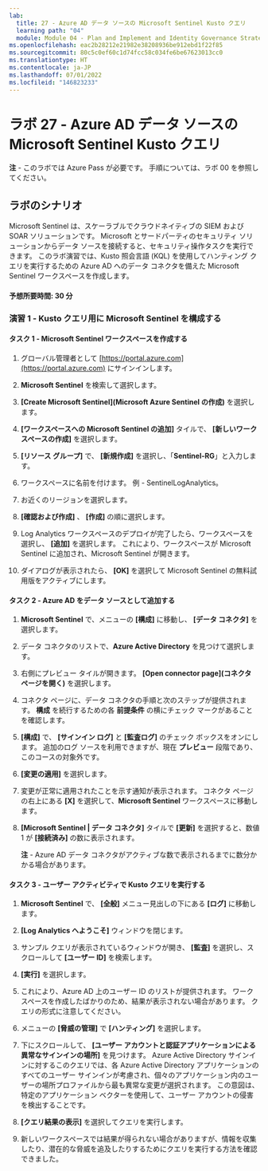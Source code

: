 ```yaml
---
lab:
  title: 27 - Azure AD データ ソースの Microsoft Sentinel Kusto クエリ
  learning path: "04"
  module: Module 04 - Plan and Implement and Identity Governance Strategy
ms.openlocfilehash: eac2b28212e21982e38208936be912ebd1f22f85
ms.sourcegitcommit: 80c5c0ef60c1d74fcc58c034fe6be67623013cc0
ms.translationtype: HT
ms.contentlocale: ja-JP
ms.lasthandoff: 07/01/2022
ms.locfileid: "146823233"
---
```

# <a name="lab-27---microsoft-sentinel-kusto-queries-for-azure-ad-data-sources"></a>ラボ 27 - Azure AD データ ソースの Microsoft Sentinel Kusto クエリ

**注** - このラボでは Azure Pass が必要です。 手順については、ラボ 00 を参照してください。

## <a name="lab-scenario"></a>ラボのシナリオ

Microsoft Sentinel は、スケーラブルでクラウドネイティブの SIEM および SOAR ソリューションです。  Microsoft とサードパーティのセキュリティ ソリューションからデータ ソースを接続すると、セキュリティ操作タスクを実行できます。  このラボ演習では、Kusto 照会言語 (KQL) を使用してハンティング クエリを実行するための Azure AD へのデータ コネクタを備えた Microsoft Sentinel ワークスペースを作成します。 

#### <a name="estimated-time-30-minutes"></a>予想所要時間: 30 分

### <a name="exercise-1---configure-microsoft-sentinel-for-kusto-queries"></a>演習 1 - Kusto クエリ用に Microsoft Sentinel を構成する

#### <a name="task-1---create-a-microsoft-sentinel-workspace"></a>タスク 1 - Microsoft Sentinel ワークスペースを作成する

1. グローバル管理者として [https://portal.azure.com](https://portal.azure.com) にサインインします。

1. **Microsoft Sentinel** を検索して選択します。 

1. **[Create Microsoft Sentinel](Microsoft Azure Sentinel の作成)** を選択します。

1. **[ワークスペースへの Microsoft Sentinel の追加]** タイルで、 **[新しいワークスペースの作成]** を選択します。

1. **[リソース グループ]** で、 **[新規作成]** を選択し、「**Sentinel-RG**」と入力します。

1. ワークスペースに名前を付けます。  例 - SentinelLogAnalytics。

1. お近くのリージョンを選択します。

1. **[確認および作成]** 、 **[作成]** の順に選択します。

1. Log Analytics ワークスペースのデプロイが完了したら、ワークスペースを選択し、 **[追加]** を選択します。  これにより、ワークスペースが Microsoft Sentinel に追加され、Microsoft Sentinel が開きます。

1. ダイアログが表示されたら、 **[OK]** を選択して Microsoft Sentinel の無料試用版をアクティブにします。

#### <a name="task-2---add-azure-ad-as-a-data-source"></a>タスク 2 - Azure AD をデータ ソースとして追加する

1. **Microsoft Sentinel** で、メニューの **[構成]** に移動し、 **[データ コネクタ]** を選択します。

1. データ コネクタのリストで、**Azure Active Directory** を見つけて選択します。

1. 右側にプレビュー タイルが開きます。  **[Open connector page]\(コネクタ ページを開く\)** を選択します。

1. コネクタ ページに、データ コネクタの手順と次のステップが提供されます。 **構成** を続行するための各 **前提条件** の横にチェック マークがあることを確認します。

1. **[構成]** で、 **[サインイン ログ]** と **[監査ログ]** のチェック ボックスをオンにします。 追加のログ ソースを利用できますが、現在 **プレビュー** 段階であり、このコースの対象外です。

1. **[変更の適用]** を選択します。 

1. 変更が正常に適用されたことを示す通知が表示されます。 コネクタ ページの右上にある **[X]** を選択して、**Microsoft Sentinel** ワークスペースに移動します。

1. **[Microsoft Sentinel | データ コネクタ]** タイルで **[更新]** を選択すると、数値 1 が **[接続済み]** の数に表示されます。

   **注** - Azure AD データ コネクタがアクティブな数で表示されるまでに数分かかる場合があります。 

#### <a name="task-3---run-kusto-query-on-user-activity"></a>タスク 3 - ユーザー アクティビティで Kusto クエリを実行する

1. **Microsoft Sentinel** で、 **[全般]** メニュー見出しの下にある **[ログ]** に移動します。

1. **[Log Analytics へようこそ]** ウィンドウを閉じます。

1. サンプル クエリが表示されているウィンドウが開き、 **[監査]** を選択し、スクロールして **[ユーザー ID]** を検索します。

1. **[実行]** を選択します。 

1. これにより、Azure AD 上のユーザー ID のリストが提供されます。  ワークスペースを作成したばかりのため、結果が表示されない場合があります。  クエリの形式に注意してください。

1. メニューの **[脅威の管理]** で **[ハンティング]** を選択します。 

1. 下にスクロールして、 **[ユーザー アカウントと認証アプリケーションによる異常なサインインの場所]** を見つけます。  Azure Active Directory サインインに対するこのクエリでは、各 Azure Active Directory アプリケーションのすべてのユーザー サインインが考慮され、個々のアプリケーション内のユーザーの場所プロファイルから最も異常な変更が選択されます。 この意図は、特定のアプリケーション ベクターを使用して、ユーザー アカウントの侵害を検出することです。 

1. **[クエリ結果の表示]** を選択してクエリを実行します。

1. 新しいワークスペースでは結果が得られない場合がありますが、情報を収集したり、潜在的な脅威を追及したりするためにクエリを実行する方法を確認できました。
